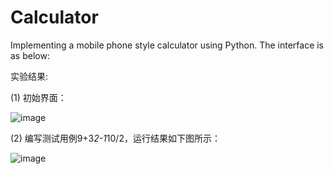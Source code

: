 # Calculator
Implementing a mobile phone style calculator using Python. The interface is as below:

实验结果:

(1)	初始界面：

 ![image](https://github.com/user-attachments/assets/1ffd4f8d-3103-4006-a9e4-b645e4fd9990)


(2)	编写测试用例9+3*2-1*10/2，运行结果如下图所示：

![image](https://github.com/user-attachments/assets/a11bf43e-a452-4d44-b951-728f0522054d)

